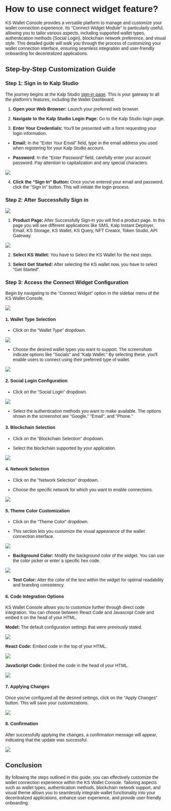 <style>  body { font-family: "Source Sans 3", sans-serif!important; }</style>
<link href="https://fonts.googleapis.com/css2?family=Source+Sans+3:ital,wght@0,200..900;1,200..900&display=swap" rel="stylesheet">    
<link rel="stylesheet" href="https://fonts.googleapis.com/icon?family=Material+Icons">

# **How to use connect widget feature?**

KS Wallet Console provides a versatile platform to manage and customize your wallet connection experience. Its "Connect Widget Module" is particularly useful, allowing you to tailor various aspects, including supported wallet types, authentication methods (Social Login), blockchain network preference, and visual style. This detailed guide will walk you through the process of customizing your wallet connection interface, ensuring seamless integration and user-friendly onboarding for decentralized applications.

## **Step-by-Step Customization Guide**

### **Step 1: Sign in to Kalp Studio**

The journey begins at the Kalp Studio [sign-in page](https://accounts.kalp.studio/login). This is your gateway to all the platform's features, including the Wallet Dashboard.

1.  **Open your Web Browser:** Launch your preferred web browser.
    
2.  **Navigate to the Kalp Studio Login Page:** Go to the Kalp Studio login page.
    
3.  **Enter Your Credentials:** You'll be presented with a form requesting your login information.
    

-   **Email:** In the "Enter Your Email" field, type in the email address you used when registering for your Kalp Studio account.
    
-   **Password:** In the "Enter Password" field, carefully enter your account password. Pay attention to capitalization and any special characters.

    
![](https://docs-images-kalp-studio.s3.ap-south-1.amazonaws.com/Audit+2/walletconfig/wc1.png)

4.  **Click the "Sign In" Button:** Once you've entered your email and password, click the "Sign In" button. This will initiate the login process.
    

### **Step 2: After Successfully Sign in**

![](https://docs-images-kalp-studio.s3.ap-south-1.amazonaws.com/Audit+2/walletconfig/wc2.png)

1.  **Product Page:** After Successfully Sign-In you will find a product page. In this page you will see different applications like SMS, Kalp Instant Deployer, Email, KS Storage, KS Wallet, KS Query, NFT Creator, Token Studio, API Gateway.
    

![](https://docs-images-kalp-studio.s3.ap-south-1.amazonaws.com/Audit+2/walletconfig/wc3.png)

2.  **Select KS Wallet:** You have to Select the KS Wallet for the next steps.
    
3.  **Select Get Started:** After selecting the KS wallet now, you have to select "Get Started".
    

### **Step 3: Access the Connect Widget Configuration**

Begin by navigating to the "Connect Widget" option in the sidebar menu of the KS Wallet Console.

![](https://docs-images-kalp-studio.s3.ap-south-1.amazonaws.com/Audit+2/walletconfig/wc4.png)

#### **1. Wallet Type Selection**

-   Click on the "Wallet Type" dropdown.
    
![](https://docs-images-kalp-studio.s3.ap-south-1.amazonaws.com/Audit+2/walletconfig/wc5.png)

-   Choose the desired wallet types you want to support. The screenshots indicate options like "Socials" and "Kalp Wallet." By selecting these, you'll enable users to connect using their preferred type of wallet.
    

![](https://docs-images-kalp-studio.s3.ap-south-1.amazonaws.com/Audit+2/walletconfig/wc6.png)

#### **2. Social Login Configuration**

-   Click on the "Social Login" dropdown.
    

![](https://docs-images-kalp-studio.s3.ap-south-1.amazonaws.com/Audit+2/walletconfig/wc7.png)

-   Select the authentication methods you want to make available. The options shown in the screenshot are "Google," "Email", and "Phone."
    

#### **3. Blockchain Selection**

-   Click on the "Blockchain Selection" dropdown.
    
-   Select the blockchain supported by your application.
    

![](https://docs-images-kalp-studio.s3.ap-south-1.amazonaws.com/Audit+2/walletconfig/wc8.png)

#### **4. Network Selection**

-   Click on the "Network Selection" dropdown.
    
-   Choose the specific network for which you want to enable connections.
    

![](https://docs-images-kalp-studio.s3.ap-south-1.amazonaws.com/Audit+2/walletconfig/wc9.png)

#### **5. Theme Color Customization**

-   Click on the "Theme Color" dropdown.
    
-   This section lets you customize the visual appearance of the wallet connection interface.
    

![](https://docs-images-kalp-studio.s3.ap-south-1.amazonaws.com/Audit+2/walletconfig/wc10.png)

-   **Background Color:** Modify the background color of the widget. You can use the color picker or enter a specific hex code.
    

![](https://docs-images-kalp-studio.s3.ap-south-1.amazonaws.com/Audit+2/walletconfig/wc11.png)

-   **Text Color:** Alter the color of the text within the widget for optimal readability and branding consistency.
    

#### **6. Code Integration Options**

KS Wallet Console allows you to customize further through direct code integration. You can choose between React Code and Javascript Code and embed it on the head of your HTML.

**Model:** The default configuration settings that were previously stated.

![](https://docs-images-kalp-studio.s3.ap-south-1.amazonaws.com/Audit+2/walletconfig/wc12.png)

**React Code:** Embed code in the top of your HTML.

![](https://docs-images-kalp-studio.s3.ap-south-1.amazonaws.com/Audit+2/walletconfig/wc13.png)

**JavaScript Code:** Embed the code in the head of your HTML.

![](https://docs-images-kalp-studio.s3.ap-south-1.amazonaws.com/Audit+2/walletconfig/wc14.png)

#### **7. Applying Changes**

Once you've configured all the desired settings, click on the "Apply Changes" button. This will save your customizations.

![](https://docs-images-kalp-studio.s3.ap-south-1.amazonaws.com/Audit+2/walletconfig/wc15.png)

#### **8. Confirmation**

After successfully applying the changes, a confirmation message will appear, indicating that the update was successful.

![](https://docs-images-kalp-studio.s3.ap-south-1.amazonaws.com/Audit+2/walletconfig/wc16.png)

## **Conclusion**

By following the steps outlined in this guide, you can effectively customize the wallet connection experience within the KS Wallet Console. Tailoring aspects such as wallet types, authentication methods, blockchain network support, and visual theme allows you to seamlessly integrate wallet functionality into your decentralized applications, enhance user experience, and provide user-friendly onboarding.